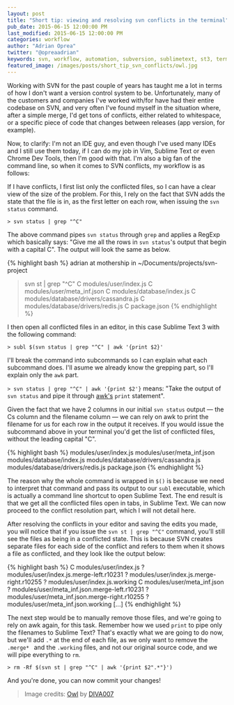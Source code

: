 ```yaml
---
layout: post
title: "Short tip: viewing and resolving svn conflicts in the terminal"
pub_date: 2015-06-15 12:00:00 PM
last_modified: 2015-06-15 12:00:00 PM
categories: workflow
author: "Adrian Oprea"
twitter: "@opreaadrian"
keywords: svn, workflow, automation, subversion, sublimetext, st3, terminal, iterm2
featured_image: /images/posts/short_tip_svn_conflicts/owl.jpg
---
```


Working with SVN for the past couple of years has taught me a lot in terms of how I don't want a version control system to be. Unfortunately, many of the customers and companies I've worked with/for have had their entire codebase on SVN, and very often I've found myself in the situation where, after a simple merge, I'd get tons of conflicts, either related to whitespace, or a specific piece of code that changes between releases (app version, for example).

Now, to clarify: I'm not an IDE guy, and even though I've used many IDEs and I still use them today, if I can do my job in Vim, Sublime Text or even Chrome Dev Tools, then I'm good with that. I'm also a big fan of the command line, so when it comes to SVN conflicts, my workflow is as follows:

If I have conflicts, I first list only the conflicted files, so I can have a clear view of the size of the problem. For this, I rely on the fact that SVN adds the state that the file is in, as the first letter on each row, when issuing the `svn status` command.

`> svn status | grep "^C"`

The above command pipes `svn status` through `grep` and applies a RegExp which basically says: "Give me all the rows in `svn status`'s output that begin with a capital C". The output will look the same as below.

{% highlight bash %}
adrian at mothership in ~/Documents/projects/svn-project
> svn st | grep "^C"
C       modules/user/index.js
C       modules/user/meta_inf.json
C       modules/database/index.js
C       modules/database/drivers/cassandra.js
C       modules/database/drivers/redis.js
C       package.json
{% endhighlight %}

I then open all conflicted files in an editor, in this case Sublime Text 3 with the following command:

`> subl $(svn status | grep "^C" | awk '{print $2}'`

I'll break the command into subcommands so I can explain what each subcommand does. I'll asume we already know the grepping part, so I'll explain only the `awk` part.

`> svn status | grep "^C" | awk '{print $2'}` means: "Take the output of `svn status` and pipe it through [awk's](https://en.wikipedia.org/wiki/AWK) `print` statement". 

Given the fact that we have 2 columns in our initial `svn status` output &mdash; the Cs column and the filename column &mdash; we can rely on awk to print the filename for us for each row in the output it receives. If you would issue the subcommand above in your terminal you'd get the list of conflicted files, without the leading capital "C".

{% highlight bash %}
modules/user/index.js
modules/user/meta_inf.json
modules/database/index.js
modules/database/drivers/cassandra.js
modules/database/drivers/redis.js
package.json
{% endhighlight %}

The reason why the whole command is wrapped in `$()` is because we need to interpret that command and pass its output to our `subl` executable, which is actually a command line shortcut to open Sublime Text. The end result is that we get all the conflicted files open in tabs, in Sublime Text. We can now proceed to the conflict resolution part, which I will not detail here.

After resolving the conflicts in your editor and saving the edits you made, you will notice that if you issue the `svn st | grep "^C"` command, you'll still see the files as being in a conflicted state. This is because SVN creates separate files for each side of the conflict and refers to them when it shows a file as conflicted, and they look like the output below:

{% highlight bash %}
C       modules/user/index.js
?       modules/user/index.js.merge-left.r10231
?       modules/user/index.js.merge-right.r10255
?       modules/user/index.js.working
C       modules/user/meta_inf.json
?       modules/user/meta_inf.json.merge-left.r10231
?       modules/user/meta_inf.json.merge-right.r10255
?       modules/user/meta_inf.json.working
[...]
{% endhighlight %}

The next step would be to manually remove those files, and we're going to rely on awk again, for this task. Remember how we used `print` to pipe only the filenames to Sublime Text? That's exactly what we are going to do now, but we'll add `.*` at the end of each file, as we only want to remove the `.merge* ` and the `.working` files, and not our original source code, and we will pipe everything to `rm`.

`> rm -Rf $(svn st | grep "^C" | awk '{print $2".*"}')`

And you're done, you can now commit your changes!

> Image credits: [Owl](https://flic.kr/p/6AMV1C) by [DIVA007](https://www.flickr.com/photos/23975018@N04/)
